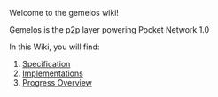 Welcome to the gemelos wiki!

Gemelos is the p2p layer powering Pocket Network 1.0

In this Wiki, you will find:

1. [Specification](https://github.com/pokt-network/gemelos/wiki/Specification)
2. [Implementations](https://github.com/pokt-network/gemelos/wiki/Implementations)
3. [Progress Overview](https://github.com/pokt-network/gemelos/wiki/Progress-Overview)